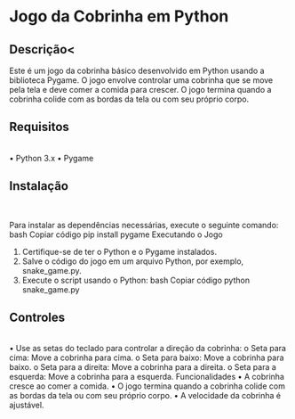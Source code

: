<h1>Jogo da Cobrinha em Python</h1>

<h2>Descrição<</h2>

Este é um jogo da cobrinha básico desenvolvido em Python usando a biblioteca Pygame. O jogo envolve controlar uma cobrinha que se move pela tela e deve comer a comida para crescer. O jogo termina quando a cobrinha colide com as bordas da tela ou com seu próprio corpo.

<h2>Requisitos</h2><br>
•	Python 3.x
•	Pygame

<h2>Instalação</h2><br>

Para instalar as dependências necessárias, execute o seguinte comando:
bash
Copiar código
pip install pygame
Executando o Jogo
1.	Certifique-se de ter o Python e o Pygame instalados.
2.	Salve o código do jogo em um arquivo Python, por exemplo, snake_game.py.
3.	Execute o script usando o Python:
bash
Copiar código
python snake_game.py

<h2>Controles</h2><br>
•	Use as setas do teclado para controlar a direção da cobrinha:
o	Seta para cima: Move a cobrinha para cima.
o	Seta para baixo: Move a cobrinha para baixo.
o	Seta para a direita: Move a cobrinha para a direita.
o	Seta para a esquerda: Move a cobrinha para a esquerda.
Funcionalidades
•	A cobrinha cresce ao comer a comida.
•	O jogo termina quando a cobrinha colide com as bordas da tela ou com seu próprio corpo.
•	A velocidade da cobrinha é ajustável.
